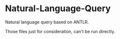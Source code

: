 Natural-Language-Query
======================

Natural language query based on ANTLR.

Those files just for consideration, can't be run directly.

